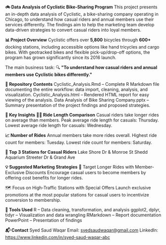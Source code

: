 **🚲 Data Analysis of Cyclistic Bike-Sharing Program**
This project presents an in-depth data analysis of Cyclistic, a bike-sharing company operating in Chicago, to understand how casual riders and annual members use their services differently. The findings aim to help the marketing team develop data-driven strategies to convert casual riders into loyal members.

**📊 Project Overview**
Cyclistic offers over **5,800** bicycles through **600+** docking stations, including accessible options like hand tricycles and cargo bikes. With geotracked bikes and flexible pick-up/drop-off options, the program has grown significantly since its 2016 launch.

The main business task:
🔍 **"To understand how casual riders and annual members use Cyclistic bikes differently."**

**📁 Repository Contents**
Cyclistic_Analysis.Rmd – Complete R Markdown file documenting the entire workflow: data import, cleaning, analysis, and visualization.
Cyclistic_Analysis.html – Rendered HTML report for easy viewing of the analysis.
Data Analysis of Bike Sharing Company.pptx – Summary presentation of the project findings and proposed strategies.

**📌 Key Insights**
**🚴‍♂️ Ride Length Comparison**
Casual riders take longer rides on average than members.
Peak average ride length for casuals: Thursday.
Lowest average ride length for casuals: Wednesday.

**📈 Number of Rides**
Annual members take more rides overall.
Highest ride count for members: Tuesday.
Lowest ride count for members: Saturday.

**📍 Top 3 Stations for Casual Riders**
Lake Shore Dr & Monroe St
Shedd Aquarium
Streeter Dr & Grand Ave

**💡 Suggested Marketing Strategies**
🎯 Target Longer Rides with Member-Exclusive Discounts
Encourage casual users to become members by offering cost benefits for longer rides.

🗺️ Focus on High-Traffic Stations with Special Offers
Launch exclusive promotions at the most popular stations for casual users to incentivize conversion to membership.


**📌 Tools Used**
R – Data cleaning, transformation, and analysis
ggplot2, dplyr, tidyr – Visualization and data wrangling
RMarkdown – Report documentation
PowerPoint – Presentation of findings

**📬 Contact**
Syed Saud Waqar
Email: syedsaudwaqar@gmail.com
LinkedIn: https://www.linkedin.com/in/syed-saud-waqar-abc
